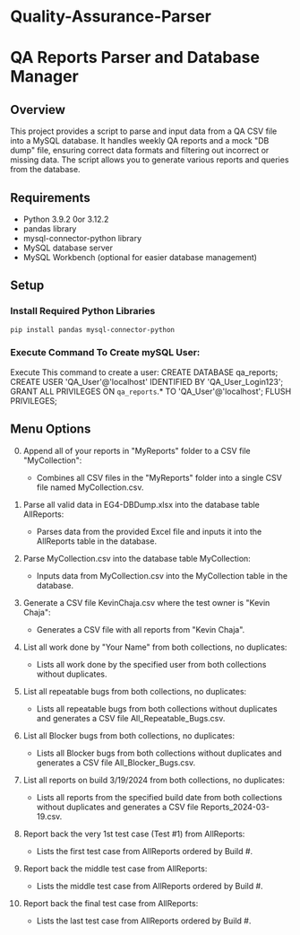 # Quality-Assurance-Parser

# QA Reports Parser and Database Manager

## Overview

This project provides a script to parse and input data from a QA CSV file into a MySQL database. It handles weekly QA reports and a mock "DB dump" file, ensuring correct data formats and filtering out incorrect or missing data. The script allows you to generate various reports and queries from the database.

## Requirements

- Python 3.9.2 0or 3.12.2
- pandas library
- mysql-connector-python library
- MySQL database server
- MySQL Workbench (optional for easier database management)


## Setup

### Install Required Python Libraries

```bash
pip install pandas mysql-connector-python
```

### Execute Command To Create mySQL User:
Execute This command to create a user:
CREATE DATABASE qa_reports;
CREATE USER 'QA_User'@'localhost' IDENTIFIED BY 'QA_User_Login123';
GRANT ALL PRIVILEGES ON `qa_reports`.* TO 'QA_User'@'localhost';
FLUSH PRIVILEGES;

## Menu Options
0. Append all of your reports in "MyReports" folder to a CSV file "MyCollection":
    * Combines all CSV files in the "MyReports" folder into a single CSV file named MyCollection.csv.

1. Parse all valid data in EG4-DBDump.xlsx into the database table AllReports:
    * Parses data from the provided Excel file and inputs it into the AllReports table in the database.

2. Parse MyCollection.csv into the database table MyCollection:
    * Inputs data from MyCollection.csv into the MyCollection table in the database.

3. Generate a CSV file KevinChaja.csv where the test owner is "Kevin Chaja":
    * Generates a CSV file with all reports from "Kevin Chaja".

4. List all work done by "Your Name" from both collections, no duplicates:
    * Lists all work done by the specified user from both collections without duplicates.

5. List all repeatable bugs from both collections, no duplicates:
    * Lists all repeatable bugs from both collections without duplicates and generates a CSV file All_Repeatable_Bugs.csv.

6. List all Blocker bugs from both collections, no duplicates:
    * Lists all Blocker bugs from both collections without duplicates and generates a CSV file All_Blocker_Bugs.csv.

7. List all reports on build 3/19/2024 from both collections, no duplicates:
    * Lists all reports from the specified build date from both collections without duplicates and generates a CSV file Reports_2024-03-19.csv.

8. Report back the very 1st test case (Test #1) from AllReports:
    * Lists the first test case from AllReports ordered by Build #.

9. Report back the middle test case from AllReports:
    * Lists the middle test case from AllReports ordered by Build #.

10. Report back the final test case from AllReports:
    * Lists the last test case from AllReports ordered by Build #.


